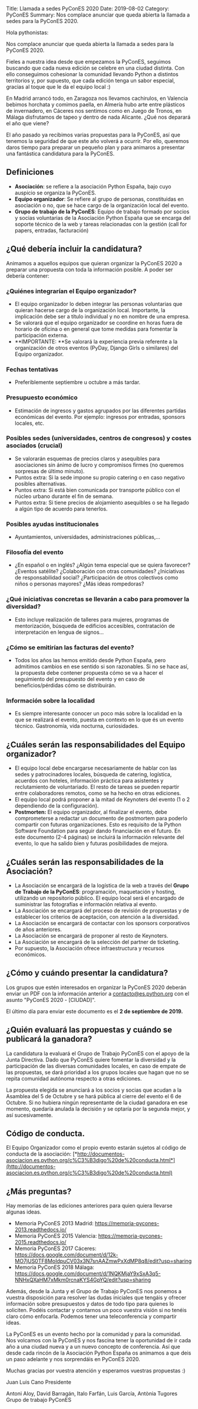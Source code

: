 Title: Llamada a sedes PyConES 2020
Date: 2019-08-02
Category: PyConES
Summary: Nos complace anunciar que queda abierta la llamada a sedes para la PyConES 2020.

Hola pythonistas:

Nos complace anunciar que queda abierta la llamada a sedes para la
PyConES 2020.

Fieles a nuestra idea desde que empezamos la PyConES, seguimos buscando
que cada nueva edición se celebre en una ciudad distinta. Con ello
conseguimos cohesionar la comunidad llevando Python a distintos
territorios y, por supuesto, que cada edición tenga un sabor especial,
gracias al toque que le da el equipo local :)

En Madrid arrancó todo, en Zaragoza nos llevamos cachirulos, en Valencia
bebimos horchata y comimos paella, en Almería hubo arte entre plásticos
de invernadero, en Cáceres nos sentimos como en Juego de Tronos, en
Málaga disfrutamos de tapeo y dentro de nada Alicante. ¿Qué nos deparará
el año que viene?

El año pasado ya recibimos varias propuestas para la PyConES, así que
tenemos la seguridad de que este año volverá a ocurrir. Por ello,
queremos daros tiempo para preparar un pequeño plan y para animaros a
presentar una fantástica candidatura para la PyConES.

## Definiciones

-   **Asociación**: se refiere a la asociación Python España, bajo cuyo
    auspicio se organiza la PyConES.
-   **Equipo organizador**: Se refiere al grupo de personas,
    constituidas en asociación o no, que se hace cargo de la
    organización local del evento.
-   **Grupo de trabajo de la PyConES**: Equipo de trabajo formado por
    socios y socias voluntarias de la Asociación Python España que se
    encarga del soporte técnico de la web y tareas relacionadas con la
    gestión (call for papers, entradas, facturación)

## ¿Qué debería incluir la candidatura?

Animamos a aquellos equipos que quieran organizar la PyConES 2020 a
preparar una propuesta con toda la información posible. A poder ser
debería contener:

### ¿Quiénes integrarían el Equipo organizador?

-   El equipo organizador lo deben integrar las personas voluntarias que
    quieran hacerse cargo de la organización local. Importante, la
    implicación debe ser a título individual y no en nombre de una
    empresa.
-   Se valorará que el equipo organizador se coordine en horas fuera de
    horario de oficina o en general que tome medidas para fomentar la
    participación externa.
-   **IMPORTANTE: **Se valorará la experiencia previa referente a la
    organización de otros eventos (PyDay, Django Girls o similares) del
    Equipo organizador.

### Fechas tentativas

-   Preferiblemente septiembre u octubre a más tardar.

### Presupuesto económico

-   Estimación de ingresos y gastos agrupados por las diferentes
    partidas económicas del evento. Por ejemplo: ingresos por entradas,
    sponsors locales, etc.

### Posibles sedes (universidades, centros de congresos) y costes asociados (crucial)

-   Se valorarán esquemas de precios claros y asequibles para
    asociaciones sin ánimo de lucro y compromisos firmes (no queremos
    sorpresas de último minuto).
-   Puntos extra: Si la sede impone su propio catering o en caso
    negativo posibles alternativas.
-   Puntos extra: Si está bien comunicada por transporte público con el
    núcleo urbano durante el fin de semana.
-   Puntos extra: Si tiene precios de alojamiento asequibles o se ha
    llegado a algún tipo de acuerdo para tenerlos.

### Posibles ayudas institucionales

- Ayuntamientos, universidades, administraciones públicas,...

### Filosofía del evento

-   ¿En español o en inglés? ¿Algún tema especial que se quiera
    favorecer? ¿Eventos satélite? ¿Colaboración con otras comunidades?
    ¿Iniciativas de responsabilidad social? ¿Participación de otros
    colectivos como niños o personas mayores? ¿Más ideas rompedoras?

### ¿Qué iniciativas concretas se llevarán a cabo para promover la diversidad?

-   Esto incluye realización de talleres para mujeres, programas de
    mentorización, búsqueda de edificios accesibles, contratación de
    interpretación en lengua de signos...

### ¿Cómo se emitirían las facturas del evento?

-   Todos los años las hemos emitido desde Python España, pero admitimos
    cambios en ese sentido si son razonables. Si no se hace así, la
    propuesta debe contener propuesta cómo se va a hacer el seguimiento
    del presupuesto del evento y en caso de beneficios/pérdidas cómo se
    distribuirán.

### Información sobre la localidad

-   Es siempre interesante conocer un poco más sobre la localidad
    en la que se realizará el evento, puesta en contexto en lo que és un
    evento técnico. Gastronomía, vida nocturna, curiosidades.

## ¿Cuáles serán las responsabilidades del Equipo organizador?

-   El equipo local debe encargarse necesariamente de hablar con las
    sedes y patrocinadores locales, búsqueda de catering, logística,
    acuerdos con hoteles, información práctica para asistentes y
    reclutamiento de voluntariado. El resto de tareas se pueden repartir
    entre colaboradores remotos, como se ha hecho en otras ediciones.
-   El equipo local podrá proponer a la mitad de Keynoters del evento (1
    o 2 dependiendo de la configuración).
-   **Postmorten:** El equipo organizador, al finalizar el evento, debe
    comprometerse a redactar un documento de postmortem para poderlo
    compartir con futuras organizaciones. Esto es requisito de la Python
    Software Foundation para seguir dando financiación en el futuro. En
    este documento (2-4 páginas) se incluirá la información relevante
    del evento, lo que ha salido bien y futuras posibilidades de mejora.

## ¿Cuáles serán las responsabilidades de la Asociación?

-   La Asociación se encargará de la logística de la web a través del
    **Grupo de Trabajo de la PyConES**: programación, maquetación y
    hosting, utilizando un repositorio público. El equipo local será el
    encargado de suministrar las fotografías e información relativa al
    evento.
-   La Asociación se encargará del proceso de revisión de propuestas y
    de establecer los criterios de aceptación, con atención a la
    diversidad.
-   La Asociación se encargará de contactar con los sponsors
    corporativos de años anteriores.
-   La Asociación se encargará de proponer al resto de Keynoters.
-   La Asociación se encargará de la selección del partner de ticketing.
-   Por supuesto, la Asociación ofrece infraestructura y recursos
    económicos.

## ¿Cómo y cuándo presentar la candidatura?

Los grupos que estén interesados en organizar la PyConES 2020 deberán
enviar un PDF con la información anterior a contacto@es.python.org con
el asunto "PyConES 2020 - [CIUDAD]".

El último día para enviar este documento es el **2 de septiembre de
2019.**

## ¿Quién evaluará las propuestas y cuándo se publicará la ganadora?

La candidatura la evaluará el Grupo de Trabajo PyConES con el apoyo
de la Junta Directiva. Dado que PyConES quiere fomentar la diversidad y la
participación de las diversas comunidades locales, en caso de empate de
las propuestas, se dará prioridad a los grupos locales que hagan que no
se repita comunidad autónoma respecto a otras ediciones.

La propuesta elegida se anunciará a los socios y socias que acudan a la
Asamblea del 5 de Octubre y se hará pública al cierre del evento el 6 de
Octubre. Si no hubiera ningún representante de la ciudad ganadora en ese
momento, quedaría anulada la decisión y se optaría por la segunda mejor,
y así sucesivamente.

## Código de conducta.

El Equipo Organizador como el propio evento estarán sujetos al código de
conducta de la asociación:
[*http://documentos-asociacion.es.python.org/c%C3%B3digo%20de%20conducta.html*](http://documentos-asociacion.es.python.org/c%C3%B3digo%20de%20conducta.html)

## ¿Más preguntas?

Hay memorias de las ediciones anteriores para quien quiera llevarse
algunas ideas.

-   Memoria PyConES 2013 Madrid: https://memoria-pycones-2013.readthedocs.io/
-   Memoria PyConES 2015 Valencia: https://memoria-pycones-2015.readthedocs.io/
-   Memoria PyConES 2017 Cáceres:
    https://docs.google.com/document/d/12k-MO7jUS0TF8MoIdpuCV03x3N7snAAZmwPxXdMP8q8/edit?usp=sharing
-   Memoria PyConES 2018 Málaga:
    https://docs.google.com/document/d/1NQKMjaY9xSxA3q5-NNHxQXaHM7xMkm0rcnaKYS4GpYQ/edit?usp=sharing

Además, desde la Junta y el Grupo de Trabajo PyConES nos ponemos a
vuestra disposición para resolver las dudas iniciales que tengáis y
ofrecer información sobre presupuestos y datos de todo tipo para quienes
lo soliciten. Podéis contactar y contarnos un poco vuestra visión si no
tenéis claro cómo enfocarla. Podemos tener una teleconferencia y
compartir ideas.

La PyConES es un evento hecho por la comunidad y para la comunidad. Nos
volcamos con la PyConES y nos fascina tener la oportunidad de ir cada
año a una ciudad nueva y a un nuevo concepto de conferencia. Así que
desde cada rincón de la Asociación Python España os animamos a que deis
un paso adelante y nos sorprendáis en PyConES 2020.

Muchas gracias por vuestra atención y esperamos vuestras propuestas :)

Juan Luis Cano
Presidente

Antoni Aloy, David Barragán, Italo Farfán, Luis García, Antònia Tugores\
Grupo de trabajo PyConES
